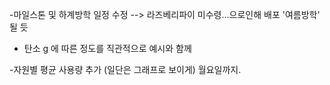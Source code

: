 -마일스톤 및 하계방학 일정 수정 
--> 라즈베리파이 미수령...으로인해 배포 '여름방학' 될 듯

- 탄소 g 에 따른 정도를 직관적으로
  예시와 함께
  
-자원별 평균 사용량 추가
(일단은 그래프로 보이게) 월요일까지.
